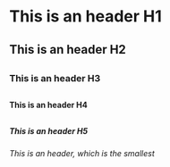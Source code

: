 ## <h1> This is an header H1
## <h2> This is an header H2
## <h3> This is an header H3
## <h4> This is an header H4
## <h5> This is an header H5
### <h6>This is an header, which is the smallest
